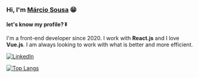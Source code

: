 ### Hi, I'm [Márcio Sousa](https://www.linkedin.com/in/m%C3%A1rcio-sousa-pereira-1381b61a3/) 😁
#### let's know my profile? ⏬


I'm a front-end developer since 2020. I work with **React.js** and I love **Vue.js**. I am always looking to work with what is better and more efficient.

[![LinkedIn](https://img.shields.io/badge/linkedin-%230077B5.svg?style=for-the-badge&logo=linkedin&logoColor=white)](https://www.linkedin.com/in/m%C3%A1rcio-sousa-pereira-1381b61a3/)

[![Top Langs](https://github-readme-stats.vercel.app/api/top-langs/?username=marciodevelop&layout=compact)](https://github.com/marciodevelop/github-readme-stats)

